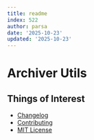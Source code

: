 ```yaml
---
title: readme
index: 522
author: parsa
date: '2025-10-23'
updated: '2025-10-23'
---
```

# Archiver Utils

## Things of Interest
- [Changelog](https://github.com/archiverjs/archiver-utils/releases)
- [Contributing](https://github.com/archiverjs/archiver-utils/blob/master/CONTRIBUTING.md)
- [MIT License](https://github.com/archiverjs/archiver-utils/blob/master/LICENSE)
